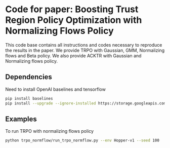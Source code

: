 # Code for paper: Boosting Trust Region Policy Optimization with Normalizing Flows Policy

This code base contains all instructions and codes necessary to reproduce the results in the paper. We provide TRPO with Gaussian, GMM, Normalizing flows and Beta policy. We also provide ACKTR with Gaussian and Normalizing flows policy.


## Dependencies
Need to install OpenAI baselines and tensorflow
```bash
pip install baselines
pip install --upgrade --ignore-installed https://storage.googleapis.com/tensorflow/linux/cpu/tensorflow-1.6.0-cp35-none-linux_x86_64.whl
```

## Examples
To run TRPO with normalizing flows policy
```bash
python trpo_normflow/run_trpo_normflow.py --env Hopper-v1 --seed 100
```
